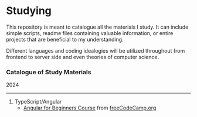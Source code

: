 # Studying
This repository is meant to catalogue all the materials I study. It can include simple scripts, readme files containing valuable information, or entire projects that are beneficial to my understanding.

Different languages and coding idealogies will be utilized throughout from frontend to server side and even theories of computer science.

### Catalogue of Study Materials
2024
***
1. TypeScript/Angular
    - [Angular for Beginners Course](https://youtu.be/3qBXWUpoPHo) from [freeCodeCamp.org](https://www.youtube.com/@freecodecamp)